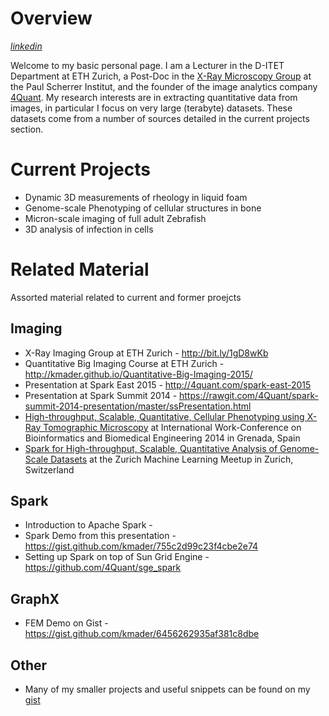 # Overview
_[linkedin](http://ch.linkedin.com/in/kevinmader)_

Welcome to my basic personal page. I am a Lecturer in the D-ITET Department at ETH Zurich, a Post-Doc in the [X-Ray Microscopy Group](http://www.psi.ch/sls/tomcat/tomcat) at the Paul Scherrer Institut, and the founder of the image analytics company [4Quant](http://www.4quant.com). My research interests are in extracting quantitative data from images, in particular I focus on very large (terabyte) datasets. These datasets come from a number of sources detailed in the current projects section.

# Current Projects 
- Dynamic 3D measurements of rheology in liquid foam
- Genome-scale Phenotyping of cellular structures in bone
- Micron-scale imaging of full adult Zebrafish
- 3D analysis of infection in cells

# Related Material
Assorted material related to current and former proejcts

## Imaging
- X-Ray Imaging Group at ETH Zurich - http://bit.ly/1gD8wKb
- Quantitative Big Imaging Course at ETH Zurich - http://kmader.github.io/Quantitative-Big-Imaging-2015/
- Presentation at Spark East 2015 - http://4quant.com/spark-east-2015
- Presentation at Spark Summit 2014 - https://rawgit.com/4Quant/spark-summit-2014-presentation/master/ssPresentation.html
- [High-throughput, Scalable, Quantitative, Cellular Phenotyping using X-Ray Tomographic Microscopy](http://4quant.github.io/IWBBIO2014) at International Work-Conference on Bioinformatics and Biomedical Engineering 2014 in Grenada, Spain
- [Spark for High-throughput, Scalable, Quantitative Analysis of Genome-Scale Datasets](http://4quant.github.io/machine-learning-meetup) at the Zurich Machine Learning Meetup in Zurich, Switzerland


## Spark
- Introduction to Apache Spark - 
 - Spark Demo from this presentation - https://gist.github.com/kmader/755c2d99c23f4cbe2e74
- Setting up Spark on top of Sun Grid Engine - https://github.com/4Quant/sge_spark

## GraphX
- FEM Demo on Gist - https://gist.github.com/kmader/6456262935af381c8dbe


## Other
- Many of my smaller projects and useful snippets can be found on my [gist](https://gist.github.com/kmader)

